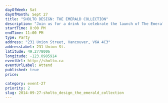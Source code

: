 ```yaml
---
dayOfWeek: Sat
dayOfMonth: Sept 27
title: "SHOLTO DESIGN: THE EMERALD COLLECTION"
description: "Join us for a drink to celebrate the launch of The Emerald Collection."
startTime: 8:00 PM
endTime: 11:00 PM
type: Party
address: "231 Union Street, Vancouver, V6A 4C3"
addressLabel: 231 Union St.
latitude: 49.2778006
longitude: -123.0985914
eventUrl: http://sholto.ca
eventUrlLabel: Attend
published: true
price: 

category: event-27
priority: 2
slug: 2014-09-27-sholto_design_the_emerald_collection
---
```

